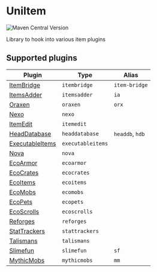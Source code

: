 # UniItem

![Maven Central Version](https://img.shields.io/maven-central/v/io.github.projectunified/uni-item-all)

Library to hook into various item plugins

## Supported plugins

| Plugin                                                       | Type              | Alias           |
|--------------------------------------------------------------|-------------------|-----------------|
| [ItemBridge](https://polymart.org/product/4)                 | `itembridge`      | `item-bridge`   |
| [ItemsAdder](https://www.spigotmc.org/resources/73355/)      | `itemsadder`      | `ia`            |
| [Oraxen](https://www.spigotmc.org/resources/72448/)          | `oraxen`          | `orx`           |
| [Nexo](https://polymart.org/product/6901)                    | `nexo`            |                 |
| [ItemEdit](https://www.spigotmc.org/resources/40993/)        | `itemedit`        |                 |
| [HeadDatabase](https://www.spigotmc.org/resources/14280/)    | `headdatabase`    | `headdb`, `hdb` |
| [ExecutableItems](https://www.spigotmc.org/resources/77578/) | `executableitems` |                 |
| [Nova](https://modrinth.com/plugin/nova-framework)           | `nova`            |                 |
| [EcoArmor](https://www.spigotmc.org/resources/88246/)        | `ecoarmor`        |                 | 
| [EcoCrates](https://polymart.org/product/2149/)              | `ecocrates`       |                 | 
| [EcoItems](https://www.spigotmc.org/resources/94601/)        | `ecoitems`        |                 | 
| [EcoMobs](https://www.spigotmc.org/resources/86576/)         | `ecomobs`         |                 |
| [EcoPets](https://www.spigotmc.org/resources/102693/)        | `ecopets`         |                 |
| [EcoScrolls](https://www.spigotmc.org/resources/118132/)     | `ecoscrolls`      |                 |
| [Reforges](https://www.spigotmc.org/resources/95273/)        | `reforges`        |                 | 
| [StatTrackers](https://www.spigotmc.org/resources/88247/)    | `stattrackers`    |                 |
| [Talismans](https://www.spigotmc.org/resources/87377/)       | `talismans`       |                 |
| [Slimefun](https://github.com/Slimefun/Slimefun4)            | `slimefun`        | `sf`            |
| [MythicMobs](https://www.spigotmc.org/resources/5702/)       | `mythicmobs`      | `mm`            |